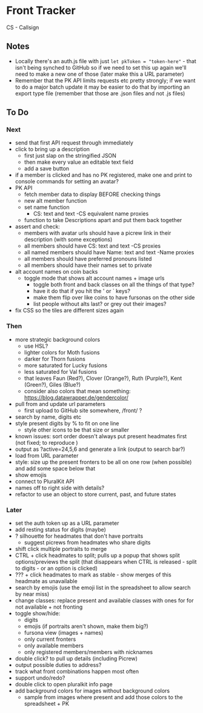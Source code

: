 # Front Tracker

CS - Callsign

## Notes
- Locally there's an auth.js file with just `let pkToken = "token-here"` - that isn't being synched to GitHub so if we need to set this up again we'll need to make a new one of those (later make this a URL parameter)
- Remember that the PK API limits requests etc pretty strongly; if we want to do a major batch update it may be easier to do that by importing an export type file (remember that those are .json files and not .js files)

## To Do

### Next
- send that first API request through immediately
- click to bring up a description
  - first just slap on the stringified JSON
  - then make every value an editable text field
  - add a save button
- if a member is clicked and has no PK registered, make one and print to console commands for setting an avatar?
- PK API
  - fetch member data to display BEFORE checking things
  - new alt member function
  - set name function
    - CS: text and text -CS equivalent name proxies
  - function to take Descriptions apart and put them back together
- assert and check:
  - members with avatar urls should have a picrew link in their description (with some exceptions)
  - all members should have CS: text and text -CS proxies
  - all named members should have Name: text and text -Name proxies
  - all members should have preferred pronouns listed
  - all members should have their names set to private
- alt account names on coin backs
  - toggle mode that shows alt account names + image urls
    - toggle both front and back classes on all the things of that type?
    - have it do that if you hit the ' or ` keys?
    - make them flip over like coins to have fursonas on the other side
    - list people without alts last? or grey out their images?
- fix CSS so the tiles are different sizes again


### Then
- more strategic background colors
  - use HSL?
  - lighter colors for Moth fusions
  - darker for Thorn fusions
  - more saturated for Lucky fusions
  - less saturated for Val fusions
  - that leaves Faun (Red?), Clover (Orange?), Ruth (Purple?), Kent (Green?), Giles (Blue?)
  - consider also colors that mean something: https://blog.datawrapper.de/gendercolor/
- pull from and update url parameters
  - first upload to GitHub site somewhere, /front/ ?
- search by name, digits etc
- style present digits by % to fit on one line
  - style other icons to be that size or smaller
- known issues: sort order doesn't always put present headmates first (not fixed; to reproduce )
- output as ?active=24,5,6 and generate a link (output to search bar?)
- load from URL parameter
- style: size up the present fronters to be all on one row (when possible) and add some space below that
- show emojis
- connect to PluralKit API
- names off to right side with details?
- refactor to use an object to store current, past, and future states


### Later
- set the auth token up as a URL parameter
- add resting status for digits (maybe)
- ? silhouette for headmates that don't have portraits
   - suggest picrews from headmates who share digits
- shift click multiple portraits to merge
- CTRL + click headmates to split; pulls up a popup that shows split options/previews the split (that disappears when CTRL is released - split to digits - or an option is clicked)
- ??? + click headmates to mark as stable - show merges of this headmate as unavailable
- search by emojis (use the emoji list in the spreadsheet to allow search by near miss)
- change classes: replace present and available classes with ones for for not available + not fronting
- toggle show/hide: 
  - digits
  - emojis (if portraits aren't shown, make them big?)
  - fursona view (images + names)
  - only current fronters
  - only available members
  - only registered members/members with nicknames
- double click? to pull up details (including Picrew)
- output possible duties to address?
- track what front combinations happen most often
- support undo/redo?
- double click to open pluralkit info page
- add background colors for images without background colors
    - sample from images where present and add those colors to the spreadsheet + PK